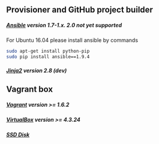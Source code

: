 ## Provisioner and GitHub project builder
##### [Ansible](http://docs.ansible.com/ansible/intro_installation.html#installation) version 1.7-1.x. 2.0 not yet supported

For Ubuntu 16.04 please install ansible by commands

```sh
sudo apt-get install python-pip
sudo pip install ansible==1.9.4
```

##### [Jinja2](http://jinja.pocoo.org/) version 2.8 (dev)

## Vagrant box
##### [Vagrant](https://www.vagrantup.com/downloads.html) version >= 1.6.2
##### [VirtualBox](https://www.virtualbox.org/wiki/Downloads) version >= 4.3.24
##### [SSD Disk](https://en.wikipedia.org/wiki/Solid-state_drive)
